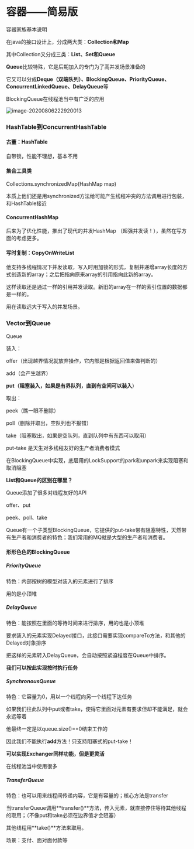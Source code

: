 # 容器——简易版

容器家族基本说明

在java的接口设计上，分成两大类：**Collection和Map**

其中Collection又分成三类：**List、Set和Queue**

**Queue**比较特殊，它是后期加入的专门为了高并发场景准备的

它又可以分成**Deque（双端队列）、BlockingQueue、PriorityQueue、ConcurrentLinkedQueue、DelayQueue**等

BlockingQueue在线程池当中有广泛的应用

![image-20200806222920013](C:\Users\q1367\Desktop\jdk\image-20200806222920013.png)

### HashTable到ConcurrentHashTable

#### 古董：HashTable

自带锁，性能不理想，基本不用

#### 集合工具类

Collections.synchronizedMap(HashMap map)

本质上他们还是用synchronized方法给可能产生线程冲突的方法调用进行包装，和HashTable接近

#### ConcurrentHashMap

后来为了优化性能，推出了现代的并发HashMap （超强并发读！），虽然在写方面的考虑更多。



#### 写时复制：CopyOnWriteList

他支持多线程情况下并发读取，写入时用加锁的形式，复制并递增array长度的方式创造新的array；之后把指向原来array的引用指向此新的array。

这样读取还是通过一样的引用并发读取。新旧的array在一样的索引位置的数据都是一样的。

用在读取远大于写入的并发场景。

### Vector到Queue

Queue

装入：

offer（出现越界情况就放弃操作，它内部是根据返回值来做判断的） 

add（会产生越界） 

**put（阻塞装入，如果是有界队列，直到有空间可以装入**）

取出：

peek（瞧一眼不删除） 

poll（删除并取出，空队列也不报错）

take（阻塞取出，如果是空队列，直到队列中有东西可以取用）

put-take	是天生对多线程友好的生产者消费者模式

在BlockingQueue中实现，底层用的LockSupport的park和unpark来实现阻塞和取消阻塞



**List和Queue的区别在哪里？**

Queue添加了很多对线程友好的API

offer、put

peek、poll、take

Queue有一个子类型BlockingQueue，它提供的put-take带有阻塞特性，天然带有生产者和消费者的特色；我们常用的MQ就是大型的生产者和消费者。



#### 形形色色的BlockingQueue

##### PriorityQueue

特色：内部按树的模型对装入的元素进行了排序

用的是小顶堆



##### DelayQueue

特色：能按照在里面的等待时间来进行排序，用的也是小顶堆

要求装入的元素实现Delayed接口，此接口需要实现compareTo方法，和其他的Delayed对象排序

把这样的元素转入DelayQueue，会自动按照紧迫程度在Queue中排序。

**我们可以按此实现按时执行任务**



##### SynchronousQueue

特色：它容量为0，用以一个线程向另一个线程下达任务

如果我们往此队列中put或者take，使得它里面对元素有要求但却不能满足，就会永远等着

他最终一定是以queue.size()==0结束工作的

因此我们不能执行**add**方法！只支持阻塞式的put-take！

**可以实现Exchanger同样功能，但是更灵活**

在线程池当中使用很多



##### TransferQueue

特色：也可以用来线程间传递内容，它是有容量的；核心方法是transfer

当transferQueue调用**transfer()**方法，传入元素，就直接停住等待其他线程的取用；（不像put和take必须在边界值才会阻塞）

其他线程用**take()**方法来取用。

场景：支付、面对面付款等

